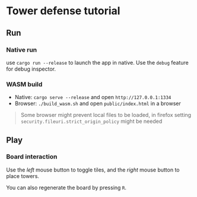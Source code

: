 # Tower defense tutorial


## Run

### Native run

use `cargo run --release` to launch the app in native. Use the `debug` feature for debug inspector.

### WASM build

* Native: `cargo serve --release` and open `http://127.0.0.1:1334`
* Browser: `./build_wasm.sh` and open `public/index.html` in a browser

> Some browser might prevent local files to be loaded, in firefox setting `security.fileuri.strict_origin_policy` might be needed

## Play

### Board interaction

Use the *left* mouse button to toggle tiles, and the *right* mouse button to place towers.

You can also regenerate the board by pressing `R`.
